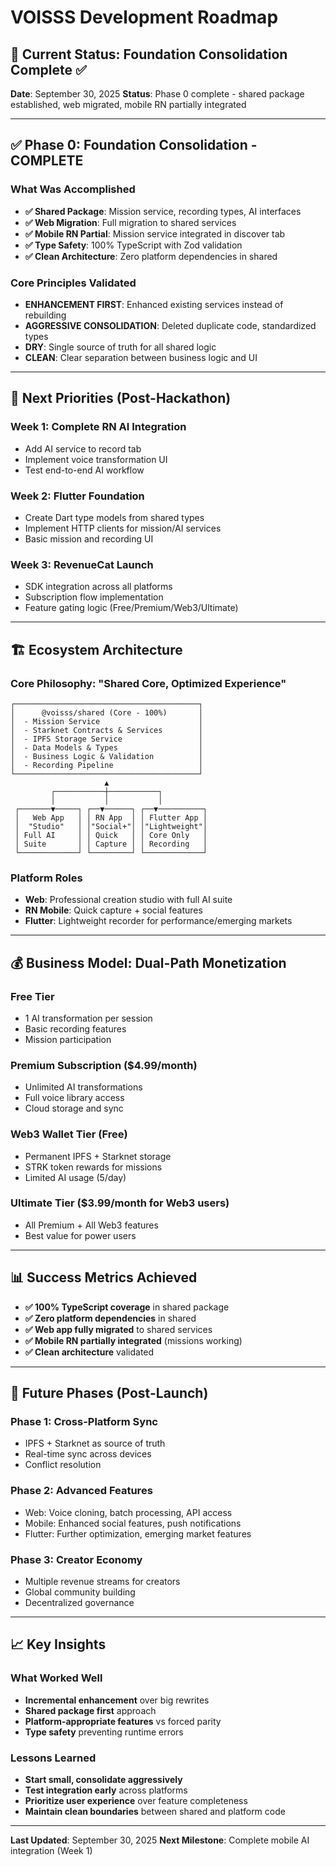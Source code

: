 # VOISSS Development Roadmap

## 🎯 Current Status: Foundation Consolidation Complete ✅

**Date**: September 30, 2025
**Status**: Phase 0 complete - shared package established, web migrated, mobile RN partially integrated

---

## ✅ Phase 0: Foundation Consolidation - COMPLETE

### What Was Accomplished
- **✅ Shared Package**: Mission service, recording types, AI interfaces
- **✅ Web Migration**: Full migration to shared services
- **✅ Mobile RN Partial**: Mission service integrated in discover tab
- **✅ Type Safety**: 100% TypeScript with Zod validation
- **✅ Clean Architecture**: Zero platform dependencies in shared

### Core Principles Validated
- **ENHANCEMENT FIRST**: Enhanced existing services instead of rebuilding
- **AGGRESSIVE CONSOLIDATION**: Deleted duplicate code, standardized types
- **DRY**: Single source of truth for all shared logic
- **CLEAN**: Clear separation between business logic and UI

---

## 🚀 Next Priorities (Post-Hackathon)

### Week 1: Complete RN AI Integration
- Add AI service to record tab
- Implement voice transformation UI
- Test end-to-end AI workflow

### Week 2: Flutter Foundation
- Create Dart type models from shared types
- Implement HTTP clients for mission/AI services
- Basic mission and recording UI

### Week 3: RevenueCat Launch
- SDK integration across all platforms
- Subscription flow implementation
- Feature gating logic (Free/Premium/Web3/Ultimate)

---

## 🏗️ Ecosystem Architecture

### Core Philosophy: "Shared Core, Optimized Experience"

```
┌─────────────────────────────────────────┐
│      @voisss/shared (Core - 100%)       │
│  - Mission Service                      │
│  - Starknet Contracts & Services        │
│  - IPFS Storage Service                 │
│  - Data Models & Types                  │
│  - Business Logic & Validation          │
│  - Recording Pipeline                   │
└─────────────────────────────────────────┘
                     ▲
         ┌───────────┼───────────┐
         │           │           │
 ┌───────▼─────┐ ┌──▼──────┐ ┌──▼──────────┐
 │   Web App   │ │ RN App  │ │ Flutter App │
 │  "Studio"   │ │"Social+"│ │"Lightweight"│
 │ Full AI     │ │ Quick   │ │ Core Only   │
 │ Suite       │ │ Capture │ │ Recording   │
 └─────────────┘ └─────────┘ └─────────────┘
```

### Platform Roles
- **Web**: Professional creation studio with full AI suite
- **RN Mobile**: Quick capture + social features
- **Flutter**: Lightweight recorder for performance/emerging markets

---

## 💰 Business Model: Dual-Path Monetization

### Free Tier
- 1 AI transformation per session
- Basic recording features
- Mission participation

### Premium Subscription ($4.99/month)
- Unlimited AI transformations
- Full voice library access
- Cloud storage and sync

### Web3 Wallet Tier (Free)
- Permanent IPFS + Starknet storage
- STRK token rewards for missions
- Limited AI usage (5/day)

### Ultimate Tier ($3.99/month for Web3 users)
- All Premium + All Web3 features
- Best value for power users

---

## 📊 Success Metrics Achieved

- **✅ 100% TypeScript coverage** in shared package
- **✅ Zero platform dependencies** in shared
- **✅ Web app fully migrated** to shared services
- **✅ Mobile RN partially integrated** (missions working)
- **✅ Clean architecture** validated

---

## 🔮 Future Phases (Post-Launch)

### Phase 1: Cross-Platform Sync
- IPFS + Starknet as source of truth
- Real-time sync across devices
- Conflict resolution

### Phase 2: Advanced Features
- Web: Voice cloning, batch processing, API access
- Mobile: Enhanced social features, push notifications
- Flutter: Further optimization, emerging market features

### Phase 3: Creator Economy
- Multiple revenue streams for creators
- Global community building
- Decentralized governance

---

## 📈 Key Insights

### What Worked Well
- **Incremental enhancement** over big rewrites
- **Shared package first** approach
- **Platform-appropriate features** vs forced parity
- **Type safety** preventing runtime errors

### Lessons Learned
- **Start small, consolidate aggressively**
- **Test integration early** across platforms
- **Prioritize user experience** over feature completeness
- **Maintain clean boundaries** between shared and platform code

---

**Last Updated**: September 30, 2025
**Next Milestone**: Complete mobile AI integration (Week 1)